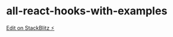 # all-react-hooks-with-examples

[Edit on StackBlitz ⚡️](https://stackblitz.com/edit/stackblitz-starters-6gpvo9)